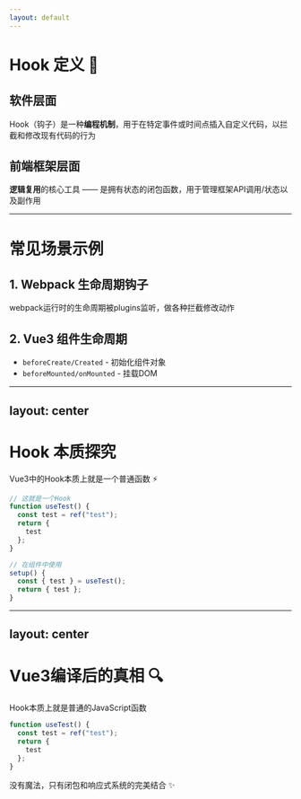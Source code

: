 ```yaml
---
layout: default
---
```


# Hook 定义 🎣

<div class="grid grid-cols-2 gap-8 mt-8">

<div>

## 软件层面

Hook（钩子）是一种**编程机制**，用于在特定事件或时间点插入自定义代码，以拦截和修改现有代码的行为

</div>

<div>

## 前端框架层面

**逻辑复用**的核心工具 —— 是拥有状态的闭包函数，用于管理框架API调用/状态以及副作用

</div>

</div>

---

# 常见场景示例

<v-clicks>

<div class="mb-6">

## 1. Webpack 生命周期钩子
webpack运行时的生命周期被plugins监听，做各种拦截修改动作

</div>

<div>

## 2. Vue3 组件生命周期
- `beforeCreate/Created` - 初始化组件对象
- `beforeMounted/onMounted` - 挂载DOM

</div>

</v-clicks>

---
layout: center
---

# Hook 本质探究

Vue3中的Hook本质上就是一个普通函数 ⚡

```js {all|2-6|8-12}
// 这就是一个Hook
function useTest() {
  const test = ref("test");
  return {
    test
  };
}

// 在组件中使用
setup() {
  const { test } = useTest();
  return { test };
}
```

---
layout: center
---

# Vue3编译后的真相 🔍

Hook本质上就是普通的JavaScript函数

```js
function useTest() {
  const test = ref("test");
  return {
    test
  };
}
```

<div class="text-center mt-8">
<span class="bg-blue-100 px-4 py-2 rounded text-blue-800">
没有魔法，只有闭包和响应式系统的完美结合 ✨
</span>
</div>
